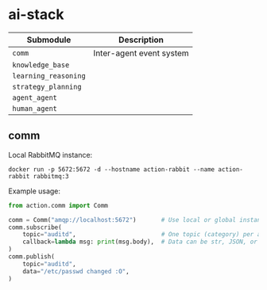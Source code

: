 # ai-stack

| Submodule            | Description              |
| -------------------- | ------------------------ |
| `comm`               | Inter-agent event system |
| `knowledge_base`     |                          |
| `learning_reasoning` |                          |
| `strategy_planning`  |                          |
| `agent_agent`        |                          |
| `human_agent`        |                          |

## comm

Local RabbitMQ instance:

```shell
docker run -p 5672:5672 -d --hostname action-rabbit --name action-rabbit rabbitmq:3
```

Example usage:

```python
from action.comm import Comm

comm = Comm("amqp://localhost:5672")       # Use local or global instance url
comm.subscribe(
    topic="auditd",                        # One topic (category) per agent
    callback=lambda msg: print(msg.body),  # Data can be str, JSON, or pickle
)
comm.publish(
    topic="auditd",                 
    data="/etc/passwd changed :O",
)
```